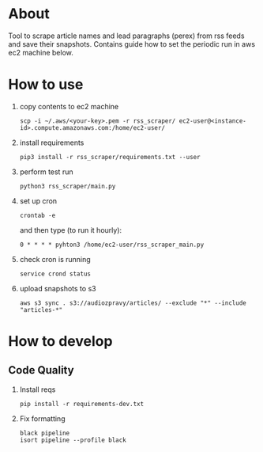 # About

Tool to scrape article names and lead paragraphs (perex) from rss feeds and save
their snapshots. Contains guide how to set the periodic run in aws ec2 machine 
below.

# How to use

1. copy contents to ec2 machine
    ```
    scp -i ~/.aws/<your-key>.pem -r rss_scraper/ ec2-user@<instance-id>.compute.amazonaws.com:/home/ec2-user/
    ```
2. install requirements
    ```
    pip3 install -r rss_scraper/requirements.txt --user
    ```
3. perform test run
    ```
    python3 rss_scraper/main.py
    ```
4. set up cron
    ```
    crontab -e
    ```

    and then type (to run it hourly):
    ```
    0 * * * * pyhton3 /home/ec2-user/rss_scraper_main.py
    ```
5. check cron is running
    ```
    service crond status
    ```
6. upload snapshots to s3
    ```
    aws s3 sync . s3://audiozpravy/articles/ --exclude "*" --include "articles-*"
    ```

# How to develop

## Code Quality

1. Install reqs
   ```
   pip install -r requirements-dev.txt
   ```

2. Fix formatting
    ```
    black pipeline
    isort pipeline --profile black
    ```
